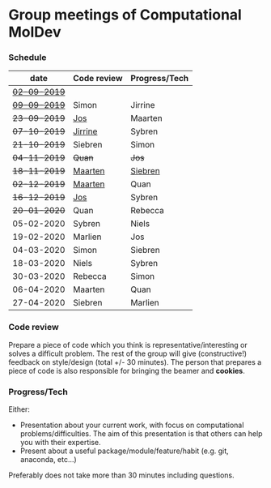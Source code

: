 # Group meetings of Computational MolDev

### Schedule
| date        	                            | Code review 	                                      | Progress/Tech 	|
|-------------------------------------------|-----------------------------------------------------|-----------------|
| [~~02-09-2019~~](./archive/02-09-2019.md) |        	                                            |          	      |
| [~~09-09-2019~~](./archive/09-09-2019.md) | Simon       	                                      | Jirrine       	|
| ~~23-09-2019~~                            | [Jos](./code_review/Snakefile)   	                  | Maarten       	|
| ~~07-10-2019~~                            | [Jirrine](./code_review/cocitation_dataframe.py)    | Sybren        	|
| ~~21-10-2019~~                            | Siebren     	                                      | Simon         	|
| ~~04-11-2019~~                            | ~~Quan~~     	                                      | ~~Jos~~        	|
| ~~18-11-2019~~                            | [Maarten](./code_review/tricks.py)                  | [Siebren](https://github.com/vanheeringen-lab/genomepy/blob/master/docs/release_checklist.md) |
| ~~02-12-2019~~      	                    | [Maarten](./code_review/narrowpeak_to_fasta)        | Quan          	|
| ~~16-12-2019~~                            | [Jos](./code_review/scATAC_gimme_Maelstrom/scATAC_peak_analysis.Rmd)            | Sybren         	|
| ~~20-01-2020~~      	                    | Quan                                                | Rebecca        	|
| 05-02-2020      	                    | Sybren                                                  | Niels         	|
| 19-02-2020      	                    | Marlien                                             | Jos           	|
| 04-03-2020      	                    | Simon                                               | Siebren        	|
| 18-03-2020      	                    | Niels                                               | Sybren         	|
| 30-03-2020      	                    | Rebecca                                             | Simon         	|
| 06-04-2020      	                    | Maarten                                             | Quan         	  |
| 27-04-2020      	                    | Siebren                                             | Marlien        	|


### Code review
Prepare a piece of code which you think is representative/interesting or solves a difficult problem.
The rest of the group will give (constructive!) feedback on style/design (total +/- 30 minutes). The 
person that prepares a piece of code is also responsible for bringing the beamer and **cookies**.

### Progress/Tech
Either:
* Presentation about your current work, with focus on computational problems/difficulties. The aim
of this presentation is that others can help you with their expertise.
* Present about a useful package/module/feature/habit (e.g. git, anaconda, etc...)

Preferably does not take more than 30 minutes including questions.
